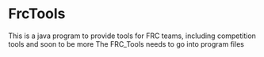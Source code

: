 # FrcTools
This is a java program to provide tools for FRC teams, including competition tools and soon to be more
The FRC_Tools needs to go into program files
